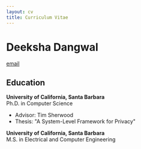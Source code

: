 ```yaml
---
layout: cv
title: Curriculum Vitae
---
```

# Deeksha Dangwal

<div id="webaddress">
<a href="deekshadangwal@gmail.com">email</a>
<!-- | <a href="http://en.wikipedia.org/wiki/Isaac_Newton">My wikipedia page</a> -->
</div>

<!-- # Curriculum Vitae -->

## Education

**University of California, Santa Barbara** \
Ph.D. in Computer Science 
- Advisor: Tim Sherwood  
- Thesis: "A System-Level Framework for Privacy" 

**University of California, Santa Barbara** \
M.S. in Electrical and Computer Engineering
